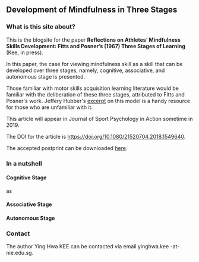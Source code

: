 ## Development of Mindfulness in Three Stages 

### What is this site about?
This is the blogsite for the paper **Reflections on Athletes’ Mindfulness Skills Development: Fitts and Posner’s (1967) Three Stages of Learning** (Kee, in press). 

In this paper, the case for viewing mindfulness skill as a skill that can be developed over three stages, namely, cognitive, associative, and autonomous stage is presented. 

Those familiar with motor skills acquisition learning literature would be familiar with the deliberation of these three stages, attributed to Fitts and Posner's work. Jeffery Hubber's [excerpt](https://us.humankinetics.com/blogs/excerpt/understanding-motor-learning-stages-improves-skill-instruction) on this model is a handy resource for those who are unfamiliar with it.   

This article will appear in Journal of Sport Psychology in Action sometime in 2019. 

The DOI for the article is https://doi.org/10.1080/21520704.2018.1549640. 

The accepted postprint can be downloaded <a href="postprint.pdf" download>here</a>. 

### In a nutshell

#### Cognitive Stage
as

#### Associative Stage

#### Autonomous Stage

### Contact
The author Ying Hwa KEE can be contacted via email yinghwa.kee -at- nie.edu.sg.
